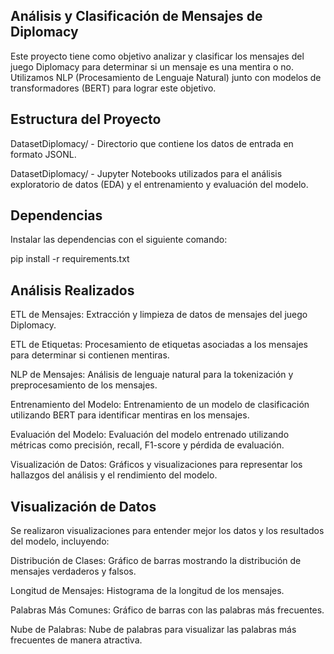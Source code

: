 

## Análisis y Clasificación de Mensajes de Diplomacy

Este proyecto tiene como objetivo analizar y clasificar los mensajes del juego Diplomacy para determinar si un mensaje es una mentira o no. Utilizamos NLP (Procesamiento de Lenguaje Natural) junto con modelos de transformadores (BERT) para lograr este objetivo.

## Estructura del Proyecto

DatasetDiplomacy/ - Directorio que contiene los datos de entrada en formato JSONL.

DatasetDiplomacy/ - Jupyter Notebooks utilizados para el análisis exploratorio de datos (EDA) y el entrenamiento y evaluación del modelo.

## Dependencias
Instalar las dependencias con el siguiente comando:

pip install -r requirements.txt

## Análisis Realizados

ETL de Mensajes: Extracción y limpieza de datos de mensajes del juego Diplomacy.

ETL de Etiquetas: Procesamiento de etiquetas asociadas a los mensajes para determinar si contienen mentiras.

NLP de Mensajes: Análisis de lenguaje natural para la tokenización y preprocesamiento de los mensajes.

Entrenamiento del Modelo: Entrenamiento de un modelo de clasificación utilizando BERT para identificar mentiras en los mensajes.

Evaluación del Modelo: Evaluación del modelo entrenado utilizando métricas como precisión, recall, F1-score y pérdida de evaluación.

Visualización de Datos: Gráficos y visualizaciones para representar los hallazgos del análisis y el rendimiento del modelo.

## Visualización de Datos
Se realizaron visualizaciones para entender mejor los datos y los resultados del modelo, incluyendo:

Distribución de Clases: Gráfico de barras mostrando la distribución de mensajes verdaderos y falsos.

Longitud de Mensajes: Histograma de la longitud de los mensajes.

Palabras Más Comunes: Gráfico de barras con las palabras más frecuentes.

Nube de Palabras: Nube de palabras para visualizar las palabras más frecuentes de manera atractiva.
